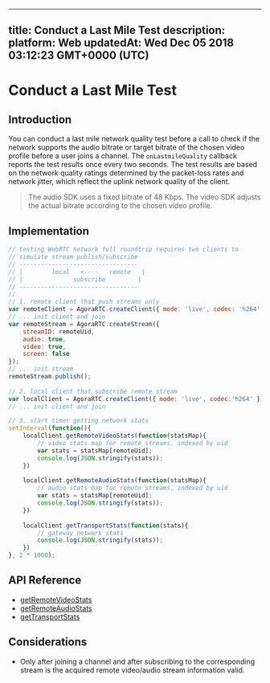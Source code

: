
---
title: Conduct a Last Mile Test
description: 
platform: Web
updatedAt: Wed Dec 05 2018 03:12:23 GMT+0000 (UTC)
---
# Conduct a Last Mile Test
## Introduction

You can conduct a last mile network quality test before a call to check if the network supports the audio bitrate or target bitrate of the chosen video profile before a user joins a channel. The `onLastmileQuality` callback reports the test results once every two seconds. The test results are based on the network quality ratings determined by the packet-loss rates and network jitter, which reflect the uplink network quality of the client.

> The audio SDK uses a fixed bitrate of 48 Kbps. The video SDK adjusts the actual bitrate according to the chosen video profile.



## Implementation

```javascript
// testing WebRTC network full roundtrip requires two clients to
// simulate stream publish/subscribe
// ---------------------------------
// |	    local   <----   remote   |
// |              subscribe         |
// ---------------------------------
//
// 1. remote client that push streams only
var remoteClient = AgoraRTC.createClient({ mode: 'live', codec: 'h264' });
// ... init client and join
var remoteStream = AgoraRTC.createStream({
	streamID: remoteUid,
	audio: true,
	video: true,
	screen: false
});
// ... init stream
remoteStream.publish();
		
// 2. local client that subscribe remote stream
var localClient = AgoraRTC.createClient({ mode: 'live', codec:'h264' });
// ... init client and join

// 3. start timer getting network stats
setInterval(function(){
	localClient.getRemoteVideoStats(function(statsMap){
		// video stats map for remote streams, indexed by uid
		var stats = statsMap[remoteUid];
		console.log(JSON.stringify(stats));
	})
		
	localClient.getRemoteAudioStats(function(statsMap){
		// audio stats map for remote streams, indexed by uid
		var stats = statsMap[remoteUid];
		console.log(JSON.stringify(stats));
	})
		
	localClient.getTransportStats(function(stats){
		// gateway network stats
		console.log(JSON.stringify(stats));
	})
}, 2 * 1000);
```

## API Reference

- [getRemoteVideoStats](https://docs.agora.io/en/Interactive%20Broadcast/API%20Reference/web/interfaces/agorartc.client.html#getremotevideostats)
- [getRemoteAudioStats](https://docs.agora.io/en/Interactive%20Broadcast/API%20Reference/web/interfaces/agorartc.client.html#getremoteaudiostats)
- [getTransportStats](https://docs.agora.io/en/Interactive%20Broadcast/API%20Reference/web/interfaces/agorartc.client.html#gettransportstats)

## Considerations

- Only after joining a channel and after subscribing to the corresponding stream is the acquired remote video/audio stream information valid. 

